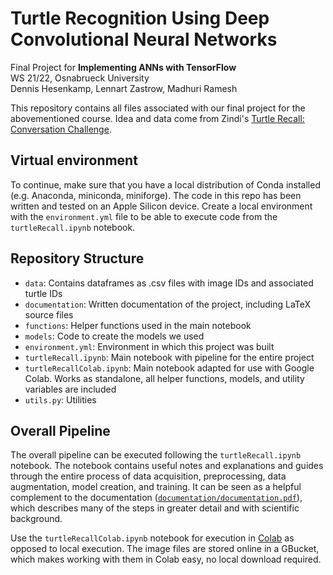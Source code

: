 # Turtle Recognition Using Deep Convolutional Neural Networks
Final Project for **Implementing ANNs with TensorFlow**  
WS 21/22, Osnabrueck University  
Dennis Hesenkamp, Lennart Zastrow, Madhuri Ramesh  

This repository contains all files associated with our final project for the abovementioned course. Idea and data come from Zindi's [Turtle Recall: Conversation Challenge](https://zindi.africa/competitions/turtle-recall-conservation-challenge).

## Virtual environment

To continue, make sure that you have a local distribution of Conda installed (e.g. Anaconda, miniconda, miniforge). The code in this repo has been written and tested on an Apple Silicon device. Create a local environment with the `environment.yml` file to be able to execute code from the `turtleRecall.ipynb` notebook.

## Repository Structure

- `data`: Contains dataframes as .csv files with image IDs and associated turtle IDs
- `documentation`: Written documentation of the project, including LaTeX source files
- `functions`: Helper functions used in the main notebook
- `models`: Code to create the models we used
- `environment.yml`: Environment in which this project was built
- `turtleRecall.ipynb`: Main notebook with pipeline for the entire project
- `turtleRecallColab.ipynb`: Main notebook adapted for use with Google Colab. Works as standalone, all helper functions, models, and utility variables are included
- `utils.py`: Utilities

## Overall Pipeline

The overall pipeline can be executed following the `turtleRecall.ipynb` notebook. The notebook contains useful notes and explanations and guides through the entire process of data acquisition, preprocessing, data augmentation, model creation, and training. It can be seen as a helpful complement to the documentation ([`documentation/documentation.pdf`](https://github.com/dhesenkamp/turtleRecall/blob/main/documentation/documentation.pdf)), which describes many of the steps in greater detail and with scientific background.

Use the `turtleRecallColab.ipynb` notebook for execution in [Colab](https://colab.research.google.com/) as opposed to local execution. The image files are stored online in a GBucket, which makes working with them in Colab easy, no local download required.
